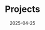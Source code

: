 ---
title: Projects

date: 2025-04-25

categories: [Project Work, Try Hack Me Rooms]

description: Try Hack Me Labs Starting with-
---